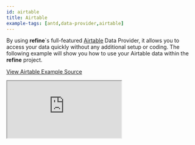 ```yaml
---
id: airtable
title: Airtable
example-tags: [antd,data-provider,airtable]
---
```


By using **refine**`s full-featured [Airtable](https://www.airtable.com/) Data Provider, it allows you to access your data quickly without any additional setup or coding. The following example will show you how to use your Airtable data within the **refine** project.

[View Airtable Example Source](https://github.com/refinedev/refine/tree/master/examples/data-provider-airtable)

<iframe loading="lazy" src="https://stackblitz.com/github/refinedev/refine/tree/master/examples/data-provider-airtable?embed=1&view=preview&theme=dark&preset=node&ctl=1"
    style={{width: "100%", height:"80vh", border: "0px", borderRadius: "8px", overflow:"hidden"}}
    title="refine-airtable-example"
></iframe>
